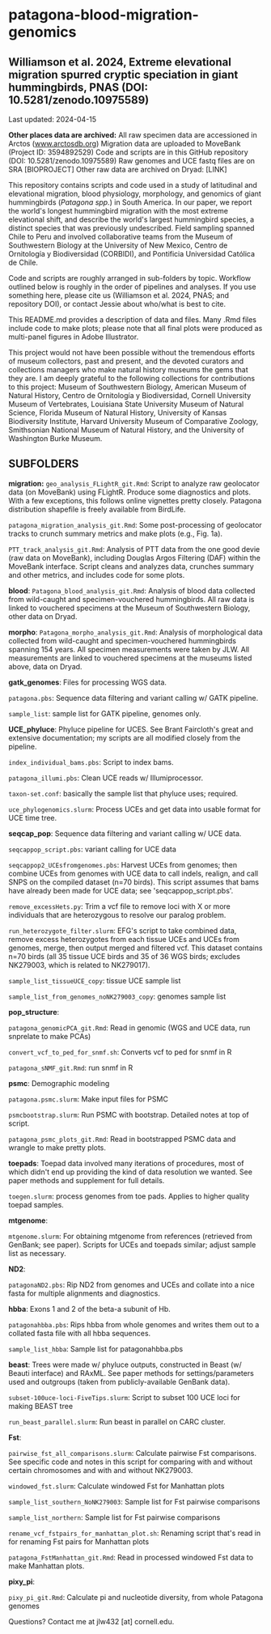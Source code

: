 # patagona-blood-migration-genomics

## Williamson et al. 2024, Extreme elevational migration spurred cryptic speciation in giant hummingbirds, PNAS (DOI: 10.5281/zenodo.10975589)

Last updated: 2024-04-15

**Other places data are archived:**
All raw specimen data are accessioned in Arctos (www.arctosdb.org)
Migration data are uploaded to MoveBank (Project ID: 3594892529)
Code and scripts are in this GitHub repository (DOI: 10.5281/zenodo.10975589)
Raw genomes and UCE fastq files are on SRA [BIOPROJECT]
Other raw data are archived on Dryad: [LINK]

This repository contains scripts and code used in a study of latitudinal and elevational migration, blood physiology, morphology, and genomics of giant hummingbirds (*Patagona spp.*) in South America. In our paper, we report the world's longest hummingbird migration with the most extreme elevational shift, and describe the world's largest hummingbird species, a distinct species that was previously undescribed. Field sampling spanned Chile to Peru and involved collaborative teams from the Museum of Southwestern Biology at the University of New Mexico, Centro de Ornitología y Biodiversidad (CORBIDI), and Pontificia Universidad Católica de Chile. 

Code and scripts are roughly arranged in sub-folders by topic. Workflow outlined below is roughly in the order of pipelines and analyses. If you use something here, please cite us (Williamson et al. 2024, PNAS; and repository DOI), or contact Jessie about who/what is best to cite. 

This README.md provides a description of data and files. Many .Rmd files include code to make plots; please note that all final plots were produced as multi-panel figures in Adobe Illustrator. 

This project would not have been possible without the tremendous efforts of museum collectors, past and present, and the devoted curators and collections managers who make natural history museums the gems that they are. I am deeply grateful to the following collections for contributions to this project: Museum of Southwestern Biology, American Museum of Natural History, Centro de Ornitología y Biodiversidad, Cornell University Museum of Vertebrates, Louisiana State University Museum of Natural Science, Florida Museum of Natural History, University of Kansas Biodiversity Institute, Harvard University Museum of Comparative Zoology, Smithsonian National Museum of Natural History, and the University of Washington Burke Museum. 


## SUBFOLDERS 

**migration:**
`geo_analysis_FLightR_git.Rmd`: Script to analyze raw geolocator data (on MoveBank) using FLightR. Produce some diagnostics and plots. With a few exceptions, this follows online vignettes pretty closely. Patagona distribution shapefile is freely available from BirdLife. 

`patagona_migration_analysis_git.Rmd`: Some post-processing of geolocator tracks to crunch summary metrics and make plots (e.g., Fig. 1a).

`PTT_track_analysis_git.Rmd`: Analysis of PTT data from the one good devie (raw data on MoveBank), including Douglas Argos Filtering (DAF) within the MoveBank interface. Script cleans and analyzes data, crunches summary and other metrics, and includes code for some plots. 


**blood**:
`Patagona_blood_analysis_git.Rmd`: Analysis of blood data collected from wild-caught and specimen-vouchered hummingbirds. All raw data is linked to vouchered specimens at the Museum of Southwestern Biology, other data on Dryad. 


**morpho**:
`Patagona_morpho_analysis_git.Rmd`: Analysis of morphological data collected from wild-caught and specimen-vouchered hummingbirds spanning 154 years. All specimen measurements were taken by JLW. All measurements are linked to vouchered specimens at the museums listed above, data on Dryad.


**gatk_genomes**:
Files for processing WGS data. 

`patagona.pbs`: Sequence data filtering and variant calling w/ GATK pipeline. 

`sample_list`: sample list for GATK pipeline, genomes only.


**UCE_phyluce**:
Phyluce pipeline for UCES. See Brant Faircloth's great and extensive documentation; my scripts are all modified closely from the pipeline. 

`index_individual_bams.pbs`: Script to index bams. 

`patagona_illumi.pbs`: Clean UCE reads w/ Illumiprocessor. 

`taxon-set.conf`: basically the sample list that phyluce uses; required. 

`uce_phylogenomics.slurm`: Process UCEs and get data into usable format for UCE time tree. 


**seqcap_pop**:
Sequence data filtering and variant calling w/ UCE data. 

`seqcappop_script.pbs`: variant calling for UCE data

`seqcappop2_UCEsfromgenomes.pbs`: Harvest UCEs from genomes; then combine UCEs from genomes with UCE data to call indels, realign, and call SNPS on the compiled dataset (n=70 birds). This script assumes that bams have already been made for UCE data; see 'seqcappop_script.pbs'. 

`remove_excessHets.py`: Trim a vcf file to remove loci with X or more individuals that are heterozygous to resolve our paralog problem. 

`run_heterozygote_filter.slurm`: EFG's script to take combined data, remove excess heterozygotes from each tissue UCEs and UCEs from genomes, merge, then output merged and filtered vcf. This dataset contains n=70 birds (all 35 tissue UCE birds and 35 of 36 WGS birds; excludes NK279003, which is related to NK279017).

`sample_list_tissueUCE_copy`: tissue UCE sample list 

`sample_list_from_genomes_noNK279003_copy`: genomes sample list 


**pop_structure**:

`patagona_genomicPCA_git.Rmd`: Read in genomic (WGS and UCE data, run snprelate to make PCAs)

`convert_vcf_to_ped_for_snmf.sh`: Converts vcf to ped for snmf in R

`patagona_sNMF_git.Rmd`: run snmf in R


**psmc**:
Demographic modeling 

`patagona.psmc.slurm`: Make input files for PSMC

`psmcbootstrap.slurm`: Run PSMC with bootstrap. Detailed notes at top of script.

`patagona_psmc_plots_git.Rmd`: Read in bootstrapped PSMC data and wrangle to make pretty plots. 


**toepads**: 
Toepad data involved many iterations of procedures, most of which didn't end up providing the kind of data resolution we wanted. See paper methods and supplement for full details. 

`toegen.slurm`: process genomes from toe pads. Applies to higher quality toepad samples.


**mtgenome**: 

`mtgenome.slurm`: For obtaining mtgenome from references (retrieved from GenBank; see paper). Scripts for UCEs and toepads similar; adjust sample list as necessary. 


**ND2**: 

`patagonaND2.pbs`: Rip ND2 from genomes and UCEs and collate into a nice fasta for multiple alignments and diagnostics. 


**hbba**:
Exons 1 and 2 of the beta-a subunit of Hb. 

`patagonahbba.pbs`: Rips hbba from whole genomes and writes them out to a collated fasta file with all hbba sequences.

`sample_list_hbba`: Sample list for patagonahbba.pbs


**beast**:
Trees were made w/ phyluce outputs, constructed in Beast (w/ Beauti interface) and RAxML. See paper methods for settings/parameters used and outgroups (taken from publicly-available GenBank data). 

`subset-100uce-loci-FiveTips.slurm`: Script to subset 100 UCE loci for making BEAST tree

`run_beast_parallel.slurm`: Run beast in parallel on CARC cluster. 


**Fst**:

`pairwise_fst_all_comparisons.slurm`: Calculate pairwise Fst comparisons. See specific code and notes in this script for comparing with and without certain chromosomes and with and without NK279003. 

`windowed_fst.slurm`: Calculate windowed Fst for Manhattan plots

`sample_list_southern_NoNK279003`: Sample list for Fst pairwise comparisons 

`sample_list_northern`: Sample list for Fst pairwise comparisons 

`rename_vcf_fstpairs_for_manhattan_plot.sh`: Renaming script that's read in for renaming Fst pairs for Manhattan plots

`patagona_FstManhattan_git.Rmd`: Read in processed windowed Fst data to make Manhattan plots. 


**pixy_pi**:

`pixy_pi_git.Rmd`: Calculate pi and nucleotide diversity, from whole Patagona genomes



Questions? Contact me at jlw432 [at] cornell.edu.


